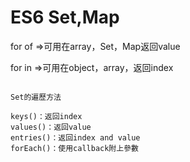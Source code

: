 # ES6 Set,Map

for of =>可用在array，Set，Map返回value

for in =>可用在object，array，返回index




```

Set的遍歷方法

keys()：返回index
values()：返回value
entries()：返回index and value
forEach()：使用callback附上參數
```